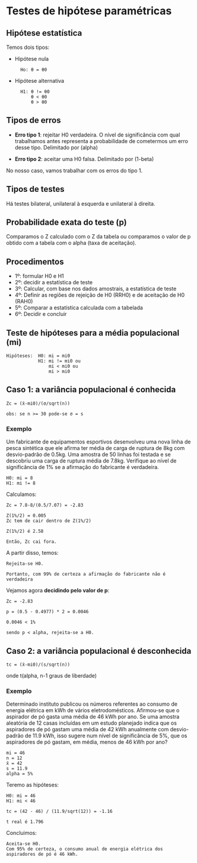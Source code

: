# Testes de hipótese paramétricas

## Hipótese estatística

Temos dois tipos:

- Hipótese nula

        Ho: θ = θ0

- Hipótese alternativa

        H1: θ != θ0
            θ < θ0
            θ > θ0

## Tipos de erros

- **Erro tipo 1**: rejeitar H0 verdadeira. O nível de significância com qual trabalhamos antes representa a probabilidade de cometermos um erro desse tipo. Delimitado por (alpha)

- **Erro tipo 2**: aceitar uma H0 falsa. Delimitado por (1-beta)

No nosso caso, vamos trabalhar com os erros do tipo 1.

## Tipos de testes

Há testes bilateral, unilateral à esquerda e unilateral à direita.

## Probabilidade exata do teste (p)

Comparamos o Z calculado com o Z da tabela ou comparamos o valor de p obtido com a tabela com o alpha (taxa de aceitação).


## Procedimentos

- 1º: formular H0 e H1
- 2º: decidir a estatística de teste
- 3º: Calcular, com base nos dados amostrais, a estatística de teste
- 4º: Definir as regiões de rejeição de H0 (RRH0) e de aceitação de H0 (RAH0)
- 5º: Comparar a estatística calculada com a tabelada
- 6º: Decidir e concluir

## Teste de hipóteses para a média populacional (mi)

    Hipóteses:  H0: mi = mi0
                H1: mi != mi0 ou
                    mi < mi0 ou
                    mi > mi0

## Caso 1: a variância populacional é conhecida

    Zc = (x̄-mi0)/(σ/sqrt(n))

    obs: se n >= 30 pode-se σ = s


### Exemplo

Um fabricante de equipamentos esportivos desenvolveu uma nova linha de pesca sintética que ele afirma ter média de carga de ruptura de 8kg com desvio-padrão de 0.5kg. Uma amostra de 50 linhas foi testada e se descobriu uma carga de ruptura média de 7.8kg. Verifique ao nível de significância de 1% se a afirmação do fabricante é verdadeira. 

    H0: mi = 8
    H1: mi != 8

Calculamos:

    Zc = 7.8-8/(0.5/7.07) = -2.83

    Z(1%/2) = 0.005
    Zc tem de cair dentro de Z(1%/2)

    Z(1%/2) é 2.58

    Então, Zc cai fora.

A partir disso, temos:

    Rejeita-se H0.

    Portanto, com 99% de certeza a afirmação do fabricante não é verdadeira 

Vejamos agora **decidindo pelo valor de p**:

    Zc = -2.83

    p = (0.5 - 0.4977) * 2 = 0.0046 

    0.0046 < 1%

    sendo p < alpha, rejeita-se a H0. 
    
## Caso 2: a variância populacional é desconhecida

    tc = (x̄-mi0)/(s/sqrt(n))

   onde t(alpha, n-1 graus de liberdade)


### Exemplo 

Determinado instituto publicou os números referentes ao consumo de energia elétrica em kWh de vários eletrodomésticos. Afirmou-se que o aspirador de pó gasta uma média de 46 kWh por ano. Se uma amostra aleatória de 12 casas incluídas em um estudo planejado indica que os aspiradores de pó gastam uma média de 42 kWh anualmente com desvio-padrão de 11.9 kWh, isso sugere num nível de significância de 5%, que os aspiradores de pó gastam, em média, menos de 46 kWh por ano?

    mi = 46
    n = 12
    x̄ = 42
    s = 11.9
    alpha = 5%

Teremo as hipóteses:

    H0: mi = 46
    H1: mi < 46

    tc = (42 - 46) / (11.9/sqrt(12)) = -1.16

    t real é 1.796
    
Concluimos:

    Aceita-se H0.
    Com 95% de certeza, o consumo anual de energia elétrica dos aspiradores de pó é 46 kWh. 